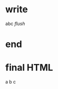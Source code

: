 # write
  a<style id="^M0"></style>b<style id="/M0"></style>c
_flush_

# end

# final HTML
  
  <html>
    <head>
    </head>
    <body>
      a
      <style id="^M0">
      </style>
      b
      <style id="/M0">
      </style>
      c
    </body>
  </html>
  
